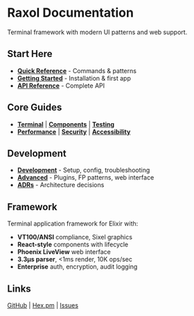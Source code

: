 # Raxol Documentation

Terminal framework with modern UI patterns and web support.

## Start Here
- **[Quick Reference](QUICK_REFERENCE.md)** - Commands & patterns
- **[Getting Started](getting-started.md)** - Installation & first app
- **[API Reference](api-reference.md)** - Complete API

## Core Guides
- **[Terminal](terminal.md)** | **[Components](components.md)** | **[Testing](testing.md)**
- **[Performance](performance.md)** | **[Security](security.md)** | **[Accessibility](accessibility.md)**

## Development
- **[Development](development.md)** - Setup, config, troubleshooting
- **[Advanced](advanced.md)** - Plugins, FP patterns, web interface
- **[ADRs](adr/)** - Architecture decisions

## Framework

Terminal application framework for Elixir with:
- **VT100/ANSI** compliance, Sixel graphics
- **React-style** components with lifecycle
- **Phoenix LiveView** web interface
- **3.3μs parser**, <1ms render, 10K ops/sec
- **Enterprise** auth, encryption, audit logging

## Links

[GitHub](https://github.com/Hydepwns/raxol) | [Hex.pm](https://hex.pm/packages/raxol) | [Issues](https://github.com/Hydepwns/raxol/issues)